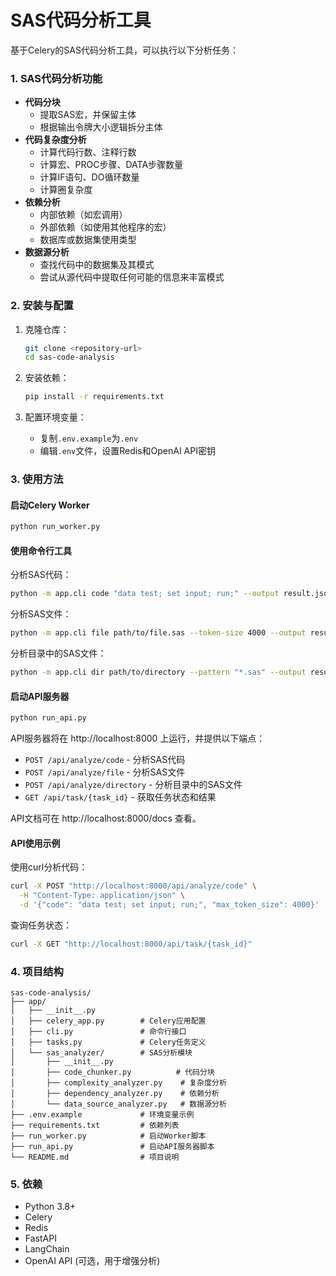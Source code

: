 # SAS代码分析工具

基于Celery的SAS代码分析工具，可以执行以下分析任务：

### 1. SAS代码分析功能

- **代码分块**
  - 提取SAS宏，并保留主体
  - 根据输出令牌大小逻辑拆分主体
- **代码复杂度分析**
  - 计算代码行数、注释行数
  - 计算宏、PROC步骤、DATA步骤数量
  - 计算IF语句、DO循环数量
  - 计算圈复杂度
- **依赖分析**
  - 内部依赖（如宏调用）
  - 外部依赖（如使用其他程序的宏）
  - 数据库或数据集使用类型
- **数据源分析**
  - 查找代码中的数据集及其模式
  - 尝试从源代码中提取任何可能的信息来丰富模式

### 2. 安装与配置

1. 克隆仓库：
   ```bash
   git clone <repository-url>
   cd sas-code-analysis
   ```

2. 安装依赖：
   ```bash
   pip install -r requirements.txt
   ```

3. 配置环境变量：
   - 复制`.env.example`为`.env`
   - 编辑`.env`文件，设置Redis和OpenAI API密钥

### 3. 使用方法

#### 启动Celery Worker

```bash
python run_worker.py
```

#### 使用命令行工具

分析SAS代码：
```bash
python -m app.cli code "data test; set input; run;" --output result.json
```

分析SAS文件：
```bash
python -m app.cli file path/to/file.sas --token-size 4000 --output result.json
```

分析目录中的SAS文件：
```bash
python -m app.cli dir path/to/directory --pattern "*.sas" --output result.json
```

#### 启动API服务器

```bash
python run_api.py
```

API服务器将在 http://localhost:8000 上运行，并提供以下端点：

- `POST /api/analyze/code` - 分析SAS代码
- `POST /api/analyze/file` - 分析SAS文件
- `POST /api/analyze/directory` - 分析目录中的SAS文件
- `GET /api/task/{task_id}` - 获取任务状态和结果

API文档可在 http://localhost:8000/docs 查看。

#### API使用示例

使用curl分析代码：
```bash
curl -X POST "http://localhost:8000/api/analyze/code" \
  -H "Content-Type: application/json" \
  -d '{"code": "data test; set input; run;", "max_token_size": 4000}'
```

查询任务状态：
```bash
curl -X GET "http://localhost:8000/api/task/{task_id}"
```

### 4. 项目结构

```
sas-code-analysis/
├── app/
│   ├── __init__.py
│   ├── celery_app.py        # Celery应用配置
│   ├── cli.py               # 命令行接口
│   ├── tasks.py             # Celery任务定义
│   └── sas_analyzer/        # SAS分析模块
│       ├── __init__.py
│       ├── code_chunker.py          # 代码分块
│       ├── complexity_analyzer.py    # 复杂度分析
│       ├── dependency_analyzer.py    # 依赖分析
│       └── data_source_analyzer.py   # 数据源分析
├── .env.example             # 环境变量示例
├── requirements.txt         # 依赖列表
├── run_worker.py            # 启动Worker脚本
├── run_api.py               # 启动API服务器脚本
└── README.md                # 项目说明
```

### 5. 依赖

- Python 3.8+
- Celery
- Redis
- FastAPI
- LangChain
- OpenAI API (可选，用于增强分析)





